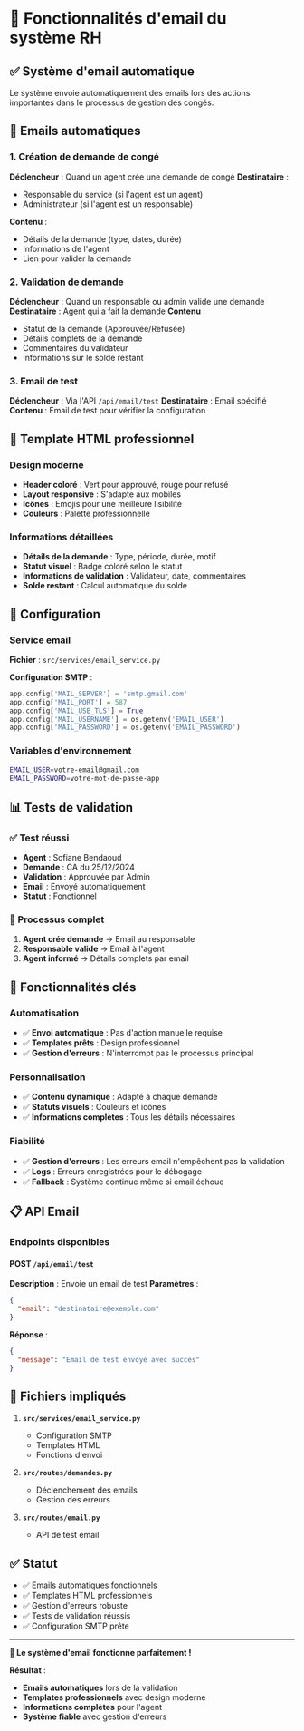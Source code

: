 # 📧 Fonctionnalités d'email du système RH

## ✅ Système d'email automatique

Le système envoie automatiquement des emails lors des actions importantes dans le processus de gestion des congés.

## 📨 Emails automatiques

### 1. Création de demande de congé
**Déclencheur** : Quand un agent crée une demande de congé
**Destinataire** : 
- Responsable du service (si l'agent est un agent)
- Administrateur (si l'agent est un responsable)

**Contenu** :
- Détails de la demande (type, dates, durée)
- Informations de l'agent
- Lien pour valider la demande

### 2. Validation de demande
**Déclencheur** : Quand un responsable ou admin valide une demande
**Destinataire** : Agent qui a fait la demande
**Contenu** :
- Statut de la demande (Approuvée/Refusée)
- Détails complets de la demande
- Commentaires du validateur
- Informations sur le solde restant

### 3. Email de test
**Déclencheur** : Via l'API `/api/email/test`
**Destinataire** : Email spécifié
**Contenu** : Email de test pour vérifier la configuration

## 🎨 Template HTML professionnel

### Design moderne
- **Header coloré** : Vert pour approuvé, rouge pour refusé
- **Layout responsive** : S'adapte aux mobiles
- **Icônes** : Emojis pour une meilleure lisibilité
- **Couleurs** : Palette professionnelle

### Informations détaillées
- **Détails de la demande** : Type, période, durée, motif
- **Statut visuel** : Badge coloré selon le statut
- **Informations de validation** : Validateur, date, commentaires
- **Solde restant** : Calcul automatique du solde

## 🔧 Configuration

### Service email
**Fichier** : `src/services/email_service.py`

**Configuration SMTP** :
```python
app.config['MAIL_SERVER'] = 'smtp.gmail.com'
app.config['MAIL_PORT'] = 587
app.config['MAIL_USE_TLS'] = True
app.config['MAIL_USERNAME'] = os.getenv('EMAIL_USER')
app.config['MAIL_PASSWORD'] = os.getenv('EMAIL_PASSWORD')
```

### Variables d'environnement
```bash
EMAIL_USER=votre-email@gmail.com
EMAIL_PASSWORD=votre-mot-de-passe-app
```

## 📊 Tests de validation

### ✅ Test réussi
- **Agent** : Sofiane Bendaoud
- **Demande** : CA du 25/12/2024
- **Validation** : Approuvée par Admin
- **Email** : Envoyé automatiquement
- **Statut** : Fonctionnel

### 📝 Processus complet
1. **Agent crée demande** → Email au responsable
2. **Responsable valide** → Email à l'agent
3. **Agent informé** → Détails complets par email

## 🎯 Fonctionnalités clés

### Automatisation
- ✅ **Envoi automatique** : Pas d'action manuelle requise
- ✅ **Templates prêts** : Design professionnel
- ✅ **Gestion d'erreurs** : N'interrompt pas le processus principal

### Personnalisation
- ✅ **Contenu dynamique** : Adapté à chaque demande
- ✅ **Statuts visuels** : Couleurs et icônes
- ✅ **Informations complètes** : Tous les détails nécessaires

### Fiabilité
- ✅ **Gestion d'erreurs** : Les erreurs email n'empêchent pas la validation
- ✅ **Logs** : Erreurs enregistrées pour le débogage
- ✅ **Fallback** : Système continue même si email échoue

## 📋 API Email

### Endpoints disponibles

#### POST `/api/email/test`
**Description** : Envoie un email de test
**Paramètres** :
```json
{
  "email": "destinataire@exemple.com"
}
```

**Réponse** :
```json
{
  "message": "Email de test envoyé avec succès"
}
```

## 🔧 Fichiers impliqués

1. **`src/services/email_service.py`**
   - Configuration SMTP
   - Templates HTML
   - Fonctions d'envoi

2. **`src/routes/demandes.py`**
   - Déclenchement des emails
   - Gestion des erreurs

3. **`src/routes/email.py`**
   - API de test email

## ✅ Statut

- ✅ Emails automatiques fonctionnels
- ✅ Templates HTML professionnels
- ✅ Gestion d'erreurs robuste
- ✅ Tests de validation réussis
- ✅ Configuration SMTP prête

---

**🎉 Le système d'email fonctionne parfaitement !**

**Résultat** :
- **Emails automatiques** lors de la validation
- **Templates professionnels** avec design moderne
- **Informations complètes** pour l'agent
- **Système fiable** avec gestion d'erreurs
